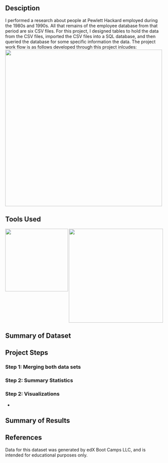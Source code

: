 ## Desciption
I performed a research about people at Pewlett Hackard employed during the 1980s and 1990s. All that remains of the employee database from that period are six CSV files. For this project, I designed tables to hold the data from the CSV files, imported the CSV files into a SQL database, and then queried the database for some specific information the data. The project work flow is as follows developed through this project inlcudes:
<img align="center" width="500"  src =https://github.com/Jayplect/sql-challenge/assets/107348074/8b0ea287-aee2-4725-b3e0-647ac6da8f40> 
<br clear="both"/>

## Tools Used
<img width="300" align="center" src = https://github.com/Jayplect/sql-challenge/assets/107348074/52b46513-8abe-404f-9553-53b1cbcb9cd8>
<img width="200" align="left" src = https://github.com/Jayplect/sql-challenge/assets/107348074/a3bcafd9-b8c7-4a0a-b805-99fa1a2ab539>

## Summary of Dataset

## Project Steps
### Step 1: Merging both data sets 

### Step 2: Summary Statistics 

### Step 2: Visualizations
-
## Summary of Results 

## References
Data for this dataset was generated by edX Boot Camps LLC, and is intended for educational purposes only.

